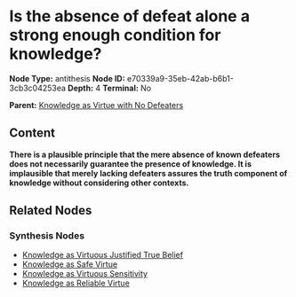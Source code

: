 # Is the absence of defeat alone a strong enough condition for knowledge?

**Node Type:** antithesis
**Node ID:** e70339a9-35eb-42ab-b6b1-3cb3c04253ea
**Depth:** 4
**Terminal:** No

**Parent:** [Knowledge as Virtue with No Defeaters](knowledge-as-virtue-with-no-defeaters-synthesis-e1671132-c55e-4c61-9a9c-348d2b22e150.md)

## Content

**There is a plausible principle that the mere absence of known defeaters does not necessarily guarantee the presence of knowledge. It is implausible that merely lacking defeaters assures the truth component of knowledge without considering other contexts.**

## Related Nodes

### Synthesis Nodes

- [Knowledge as Virtuous Justified True Belief](knowledge-as-virtuous-justified-true-belief-synthesis-49ab4ed3-8e4d-45b6-886b-62e2dc1295d7.md)
- [Knowledge as Safe Virtue](knowledge-as-safe-virtue-synthesis-7c31c141-96e5-4572-a03b-5c0e9b03a25d.md)
- [Knowledge as Virtuous Sensitivity](knowledge-as-virtuous-sensitivity-synthesis-5c53ba9c-906b-4eb7-865c-5a8ddc7db48b.md)
- [Knowledge as Reliable Virtue](knowledge-as-reliable-virtue-synthesis-ecf65e9e-d8a5-4cc8-b2d0-9abfbdad3798.md)
